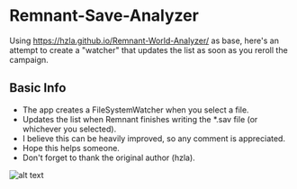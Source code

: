 # Remnant-Save-Analyzer
Using https://hzla.github.io/Remnant-World-Analyzer/ as base, here's an attempt to create a "watcher" that updates the list as soon as you reroll the campaign.

## Basic Info
- The app creates a FileSystemWatcher when you select a file.
- Updates the list when Remnant finishes writing the *.sav file (or whichever you selected).
- I believe this can be heavily improved, so any comment is appreciated.
- Hope this helps someone.
- Don't forget to thank the original author (hzla).

![alt text](https://imgur.com/UgETfwZ.png "capture")
